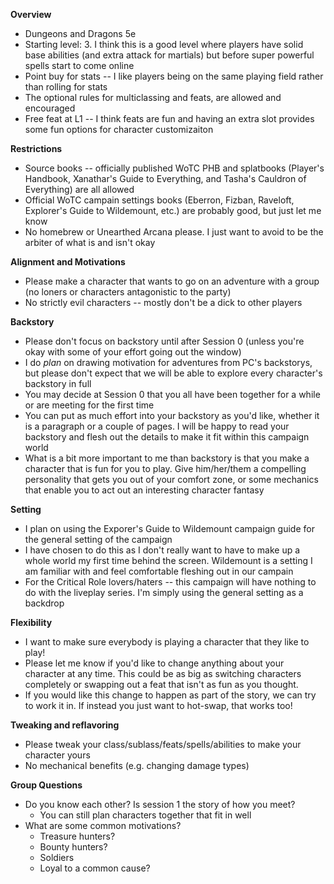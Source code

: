 __Overview__
* Dungeons and Dragons 5e
* Starting level: 3. I think this is a good level where players have solid base abilities (and extra attack for martials) but before super powerful spells start to come online
* Point buy for stats -- I like players being on the same playing field rather than rolling for stats
* The optional rules for multiclassing and feats, are allowed and encouraged
* Free feat at L1 -- I think feats are fun and having an extra slot provides some fun options for character customizaiton

__Restrictions__
* Source books -- officially published WoTC PHB and splatbooks (Player's Handbook, Xanathar's Guide to Everything, and Tasha's Cauldron of Everything) are all allowed
* Official WoTC campain settings books (Eberron, Fizban, Raveloft, Explorer's Guide to Wildemount, etc.) are probably good, but just let me know
* No homebrew or Unearthed Arcana please. I just want to avoid to be the arbiter of what is and isn't okay

__Alignment and Motivations__
* Please make a character that wants to go on an adventure with a group (no loners or characters antagonistic to the party)
* No strictly evil characters -- mostly don't be a dick to other players

__Backstory__
* Please don't focus on backstory until after Session 0 (unless you're okay with some of your effort going out the window)
* I do *plan* on drawing motivation for adventures from PC's backstorys, but please don't expect that we will be able to explore every character's backstory in full
* You may decide at Session 0 that you all have been together for a while or are meeting for the first time
* You can put as much effort into your backstory as you'd like, whether it is a paragraph or a couple of pages. I will be happy to read your backstory and flesh out the details to make it fit within this campaign world
* What is a bit more important to me than backstory is that you make a character that is fun for you to play. Give him/her/them a compelling personality that gets you out of your comfort zone, or some mechanics that enable you to act out an interesting character fantasy

__Setting__
* I plan on using the Exporer's Guide to Wildemount campaign guide for the general setting of the campaign
* I have chosen to do this as I don't really want to have to make up a whole world my first time behind the screen. Wildemount is a setting I am familiar with and feel comfortable fleshing out in our campain
* For the Critical Role lovers/haters -- this campaign will have nothing to do with the liveplay series. I'm simply using the general setting as a backdrop

__Flexibility__
* I want to make sure everybody is playing a character that they like to play!
* Please let me know if you'd like to change anything about your character at any time. This could be as big as switching characters completely or swapping out a feat that isn't as fun as you thought.
* If you would like this change to happen as part of the story, we can try to work it in. If instead you just want to hot-swap, that works too!

__Tweaking and reflavoring__
* Please tweak your class/sublass/feats/spells/abilities to make your character yours
* No mechanical benefits (e.g. changing damage types)

__Group Questions__
* Do you know each other? Is session 1 the story of how you meet?
	* You can still plan characters together that fit in well
* What are some common motivations?
	* Treasure hunters?
	* Bounty hunters?
	* Soldiers
	* Loyal to a common cause?